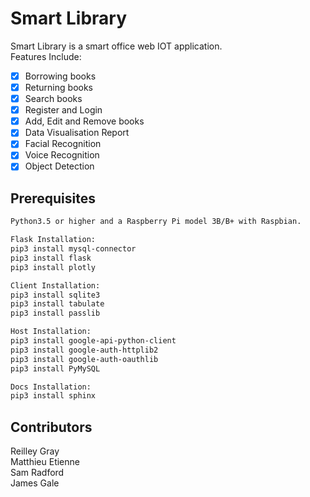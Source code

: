 # Smart Library

Smart Library is a smart office web IOT application.<br>Features Include:<br>
- [x] Borrowing books
- [x] Returning books
- [x] Search books
- [x] Register and Login
- [x] Add, Edit and Remove books
- [x] Data Visualisation Report
- [x] Facial Recognition
- [x] Voice Recognition
- [x] Object Detection

## Prerequisites

```bash
Python3.5 or higher and a Raspberry Pi model 3B/B+ with Raspbian.

Flask Installation:
pip3 install mysql-connector
pip3 install flask
pip3 install plotly

Client Installation:
pip3 install sqlite3
pip3 install tabulate
pip3 install passlib

Host Installation:
pip3 install google-api-python-client 
pip3 install google-auth-httplib2 
pip3 install google-auth-oauthlib
pip3 install PyMySQL

Docs Installation: 
pip3 install sphinx

```

## Contributors
Reilley Gray<br>
Matthieu Etienne<br>
Sam Radford<br>
James Gale
